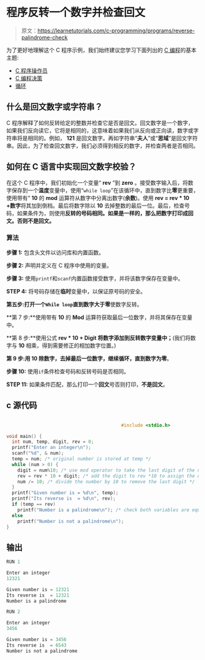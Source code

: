 # 程序反转一个数字并检查回文

> 原文：<https://learnetutorials.com/c-programming/programs/reverse-palindrome-check>

为了更好地理解这个 C 程序示例，我们始终建议您学习下面列出的 [C 编程](../ "C programming")的基本主题:

*   [C 程序操作员](../../c-programming/operators "C program tokens")
*   [C 编程决策](../../c-programming/decision-making-statements "C programming decision making")
*   [循环](../../c-programming/loops "loops in C")

## 什么是回文数字或字符串？

C 程序解释了如何反转给定的整数并检查它是否是回文。回文数字是一个数字，如果我们反向读它，它将是相同的，这意味着如果我们从反向或正向读，数字或字符串将是相同的。例如， **121** 是回文数字。再如字符串“**夫人**”或“**思域**”是回文字符串。因此，为了检查回文数字，我们必须得到相反的数字，并检查两者是否相同。

## 如何在 C 语言中实现回文数字校验？

在这个 C 程序中，我们初始化一个变量“ **rev** ”到 **zero** 。接受数字输入后，将数字保存到一个**温度**变量中，使用“`while loop`”在该循环中，直到数字比**零**更重要，使用带有“ **10** 的 **mod** 运算符从数字中分离出数字(**余数**)。使用 **rev = rev * 10 +数字**将其加到倒档。最后将数字除以 **10** 去掉整数的最后一位。最后，检查号码，如果条件为，则使用**反转的号码相同。如果是一样的，那么把数字打印成回文。否则不是回文。**

### 算法

**步骤 1:** 包含头文件以访问库和内置函数。

**步骤 2:** 声明并定义在 C 程序中使用的变量。

**步骤 3:** 使用`printf`和`scanf`内置函数接受数字，并将该数字保存在变量中。

**STEP 4:** 将号码存储在**临时**变量中，以保证原号码的安全。

**第五步:**打开一个`While loop`直到数字大于**零**使数字反转。

**第 7 步:**使用带有 **10** 的 **Mod** 运算符获取最后一位数字，并将其保存在变量中。

**第 8 步:**使用公式 **rev * 10 + Digit 将数字添加到反转数字变量中；**(我们将数字与 **10** 相乘，得到需要修正的相加数字位置。)

**第 9 步:**用 **10** 除数字，去掉最后一位数字，继续循环，直到数字为**零**。

**步骤 10:** 使用`if`条件检查号码和反转号码是否相同。

**STEP 11:** 如果条件匹配，那么打印一个**回文**号否则打印，**不是回文**。

## c 源代码

```c

                                          #include <stdio.h>

void main() {
  int num, temp, digit, rev = 0;
  printf("Enter an integer\n");
  scanf("%d", & num);
  temp = num; /* original number is stored at temp */
  while (num > 0) {
    digit = num%10; /* use mod operator to take the last digit of the number */
    rev = rev * 10 + digit; /* add the digit to rev *10 to assign the digit to position */
    num /= 10; /* divide the number by 10 to remove the last digit */
  }
  printf("Given number is = %d\n", temp);
  printf("Its reverse is  = %d\n", rev);
  if (temp == rev)
    printf("Number is a palindrome\n"); /* check both variables are equal if so it is palindrome else not */
  else
    printf("Number is not a palindrome\n");
}

```

## 输出

```c
RUN 1

Enter an integer
12321

Given number is = 12321
Its reverse is  = 12321
Number is a palindrome

RUN 2

Enter an integer
3456

Given number is = 3456
Its reverse is  = 6543
Number is not a palindrome
```
